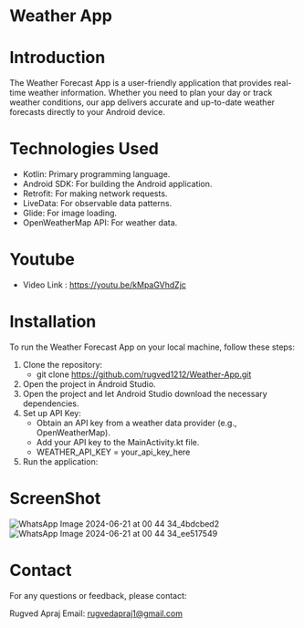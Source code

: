 # Weather App

# Introduction
  The Weather Forecast App is a user-friendly application that provides real-time weather information. Whether you need to plan your day or track weather conditions, our app delivers accurate and up-to-date weather forecasts directly to your Android device.


# Technologies Used
  - Kotlin: Primary programming language.
  - Android SDK: For building the Android application.
  - Retrofit: For making network requests.
  - LiveData: For observable data patterns.
  - Glide: For image loading.
  - OpenWeatherMap API: For weather data.


# Youtube
- Video Link : https://youtu.be/kMpaGVhdZjc


# Installation
  To run the Weather Forecast App on your local machine, follow these steps:

  1. Clone the repository:
     - git clone https://github.com/rugved1212/Weather-App.git
  3. Open the project in Android Studio.
  4. Open the project and let Android Studio download the necessary dependencies.
  5. Set up API Key:
     - Obtain an API key from a weather data provider (e.g., OpenWeatherMap).
     - Add your API key to the MainActivity.kt file.
     - WEATHER_API_KEY = your_api_key_here
  6. Run the application:


# ScreenShot
![WhatsApp Image 2024-06-21 at 00 44 34_4bdcbed2](https://github.com/rugved1212/Weather-App/assets/133367170/b3c099d5-3699-4d6a-8569-58dfe82a5247)
![WhatsApp Image 2024-06-21 at 00 44 34_ee517549](https://github.com/rugved1212/Weather-App/assets/133367170/4f94566c-c036-48d4-82d3-5418c32df7fd)


# Contact
For any questions or feedback, please contact:

Rugved Apraj
Email: rugvedapraj1@gmail.com
